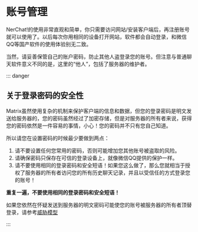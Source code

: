 # 账号管理

NerChat!的使用非常直观和简单，你只需要访问网站/安装客户端后，再注册账号就可以使用了。以后每次你用相同的设备打开网站，软件都会自动登录，和微信QQ等国产软件的使用体验别无二致。

当然，请妥善保管自己的账户密码，防止其他人盗登录您的账号。但注意与普通聊天软件意义不同的是，这里的“他人”，包括了服务器的维护者。


::: danger

## 关于登录密码的安全性

Matrix虽然使用复杂的机制来保护客户端的信息和数据，但您的登录密码是明文发送给服务器的，您的密码虽然经过了加密存储，但是对服务器的所有者来说，获得您的密码依然是一件容易的事情，小心！您的密码并不只有您自己知道。

所以请您在设置密码的时候最少要做到两点：

1. 请不要设置任何您常用的密码，否则可能增加您其他账号被盗取的风险。
2. 请确保密码只保存在可信的登录设备上，就像微信QQ提供的保护一样。
3. 请不要使用相同的登录密码和安全短语！如果您这么做了，那么您就相当于授权了服务器的所有者访问您的所有历史聊天记录，并且以受信任的方式登录您的账号！

**重复一遍，不要使用相同的登录密码和安全短语！**

如果您依然在怀疑发送到服务器的明文密码可能使您的账号被服务器的所有者顶替登录，请参考[威胁模型](../security/device-and-secret#威胁模型)

:::